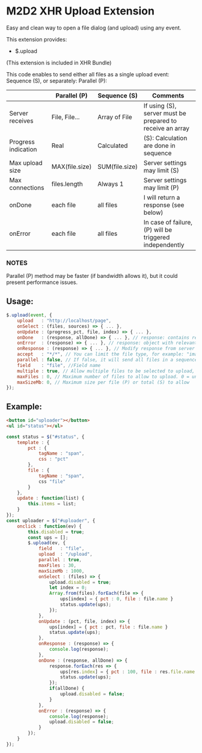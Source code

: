 # M2D2 XHR Upload Extension

Easy and clean way to open a file dialog (and upload) using any event.

This extension provides:
* $.upload

(This extension is included in XHR Bundle)

This code enables to send either all files as a single upload event: Sequence (S), or
separately: Parallel (P):

|                     | Parallel (P)   | Sequence (S)   | Comments                                                  |
|---------------------|----------------|----------------|-----------------------------------------------------------|
| Server receives     | File, File...  | Array of File  | If using (S), server must be prepared to receive an array |
| Progress indication | Real           | Calculated     | (S): Calculation are done in sequence                     |
| Max upload size     | MAX(file.size) | SUM(file.size) | Server settings may limit (S)                             |
| Max connections     | files.length   | Always 1       | Server settings may limit (P)                             |
| onDone              | each file      | all files      | I will return a response (see below)                      |
| onError             | each file      | all files      | In case of failure, (P) will be triggered independently   |

### NOTES
Parallel (P) method may be faster (if bandwidth allows it), but it could present performance issues.

## Usage:

```js
$.upload(event, {
    upload   : "http://localhost/page",
    onSelect : (files, sources) => { ... },
    onUpdate : (progress_pct, file, index) => { ... },
    onDone   : (response, allDone) => { ... }, // response: contains result from the server (JSON), in (S) will trigger each file.
    onError  : (response) => { ... }, // response: object with relevant information. In (S) will trigger independently.
    onResponse : (response) => { ... }, // Modify response from server (if needed)
    accept   : "*/*", // You can limit the file type, for example: "image/*", "image/jpg", etc.
    parallel : false, // If false, it will send all files in a sequence (S)
    field    : "file", //Field name 
    multiple : true, // Allow multiple files to be selected to upload,
    maxFiles : 0, // Maximum number of files to allow to upload. 0 = unlimited
    maxSizeMb: 0, // Maximum size per file (P) or total (S) to allow
});
```

## Example:
```html
<button id="uploader"></button>
<ul id="status"></ul>
```
```js
const status = $("#status", {
    template : {
        pct : {
            tagName : "span",
            css : "pct"
        },
        file : {
            tagName : "span",
            css "file"
        }
    },
    update : function(list) {
        this.items = list;
    }
});
const uploader = $("#uploader", {
    onclick : function(ev) {
        this.disabled = true;
        const ups = [];
        $.upload(ev, {
            field   : "file",
            upload  : "/upload",
            parallel : true,
            maxFiles : 30,
            maxSizeMb : 1000,
            onSelect : (files) => {
                upload.disabled = true;
                let index = 0;
                Array.from(files).forEach(file => {
                    ups[index] = { pct : 0, file : file.name }
                    status.update(ups);
                });
            },
            onUpdate : (pct, file, index) => {
                ups[index] = { pct : pct, file : file.name }
                status.update(ups);
            },
            onResponse : (response) => {
                console.log(response); 
            },
            onDone : (response, allDone) => {
                response.forEach(res => {
                    ups[res.index] = { pct : 100, file : res.file.name }
                    status.update(ups);
                });
                if(allDone) {
                    upload.disabled = false;
                }
            },
            onError : (response) => {
                console.log(response);
                upload.disabled = false;
            }
        });
    }
});    
```
